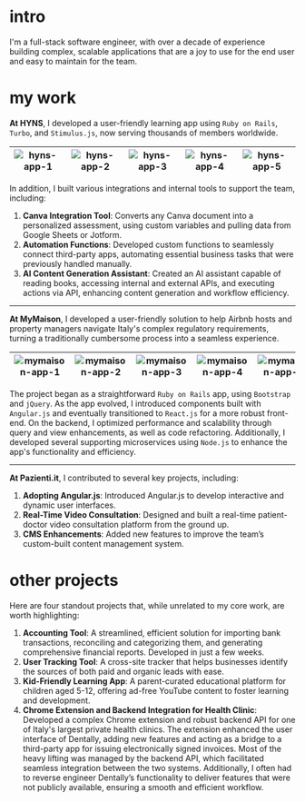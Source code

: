 # intro
I'm a full-stack software engineer, with over a decade of experience building complex, scalable applications that are a joy to use for the end user and easy to maintain for the team.

# my work
**At HYNS**, I developed a user-friendly learning app using `Ruby on Rails`, `Turbo`, and `Stimulus.js`, now serving thousands of members worldwide.

| ![hyns-app-1](https://github.com/user-attachments/assets/8de59922-4a0b-4996-8f39-9f56d4c4fd45)      | ![hyns-app-2](https://github.com/user-attachments/assets/8a607078-f337-45f1-9e61-3f6ef29ba9a1) | ![hyns-app-3](https://github.com/user-attachments/assets/0118e223-38c6-4942-a5fa-9038a0e7b40e) | ![hyns-app-4](https://github.com/user-attachments/assets/8705c20c-411e-4ae9-9825-c550b35e830f) | ![hyns-app-5](https://github.com/user-attachments/assets/6a91550e-16e1-404d-b6a9-53695d5e448c) |
| ----------- | ----------- | ----------- | ----------- | ----------- |

In addition, I built various integrations and internal tools to support the team, including:

1. **Canva Integration Tool**: Converts any Canva document into a personalized assessment, using custom variables and pulling data from Google Sheets or Jotform.
2. **Automation Functions**: Developed custom functions to seamlessly connect third-party apps, automating essential business tasks that were previously handled manually.
3. **AI Content Generation Assistant**: Created an AI assistant capable of reading books, accessing internal and external APIs, and executing actions via API, enhancing content generation and workflow efficiency.

______

**At MyMaison**, I developed a user-friendly solution to help Airbnb hosts and property managers navigate Italy's complex regulatory requirements, turning a traditionally cumbersome process into a seamless experience.

| ![mymaison-app-1](https://github.com/user-attachments/assets/9af77900-d15c-4103-afaa-048493a36021) | ![mymaison-app-2](https://github.com/user-attachments/assets/0ee6c62b-9630-47f5-ae1b-067b34991f05) | ![mymaison-app-3](https://github.com/user-attachments/assets/1477c486-a07f-4eb2-9dea-04c6ceb9525f) | ![mymaison-app-4](https://github.com/user-attachments/assets/6e6c7952-597d-46e8-8fc5-40e837defa9f) | ![mymaison-app-5](https://github.com/user-attachments/assets/354635c6-4eee-41b3-8fe1-a46ca795ba56) |
| ----------- | ----------- | ----------- | ----------- | ----------- |

The project began as a straightforward `Ruby on Rails` app, using `Bootstrap` and `jQuery`. As the app evolved, I introduced components built with `Angular.js` and eventually transitioned to `React.js` for a more robust front-end. On the backend, I optimized performance and scalability through query and view enhancements, as well as code refactoring. Additionally, I developed several supporting microservices using `Node.js` to enhance the app's functionality and efficiency.

______

**At Pazienti.it**, I contributed to several key projects, including:
1. **Adopting Angular.js**: Introduced Angular.js to develop interactive and dynamic user interfaces.
2. **Real-Time Video Consultation**: Designed and built a real-time patient-doctor video consultation platform from the ground up.
3. **CMS Enhancements**: Added new features to improve the team’s custom-built content management system.

# other projects
Here are four standout projects that, while unrelated to my core work, are worth highlighting:

1. **Accounting Tool**: A streamlined, efficient solution for importing bank transactions, reconciling and categorizing them, and generating comprehensive financial reports. Developed in just a few weeks.
2. **User Tracking Tool**: A cross-site tracker that helps businesses identify the sources of both paid and organic leads with ease.
3. **Kid-Friendly Learning App**: A parent-curated educational platform for children aged 5-12, offering ad-free YouTube content to foster learning and development.
4. **Chrome Extension and Backend Integration for Health Clinic**: Developed a complex Chrome extension and robust backend API for one of Italy's largest private health clinics. The extension enhanced the user interface of Dentally, adding new features and acting as a bridge to a third-party app for issuing electronically signed invoices. Most of the heavy lifting was managed by the backend API, which facilitated seamless integration between the two systems. Additionally, I often had to reverse engineer Dentally’s functionality to deliver features that were not publicly available, ensuring a smooth and efficient workflow.
